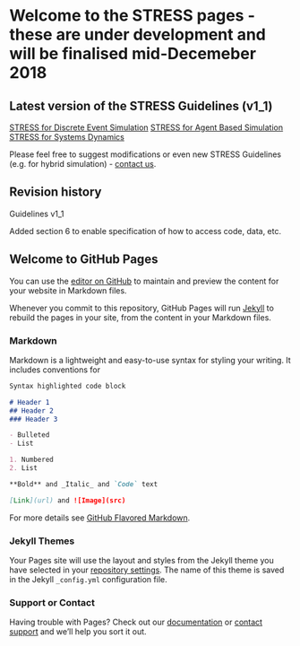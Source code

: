 # Welcome to the STRESS pages - these are under development and will be finalised mid-Decemeber 2018


## Latest version of the STRESS Guidelines (v1_1)

[STRESS for Discrete Event Simulation](https://github.com/stressguidelines/stress-guides/STRESS_DES_V1_1.docx)
[STRESS for Agent Based Simulation](https://github.com/stressguidelines/stress-guides/STRESS_ABS_V1_1.docx)
[STRESS for Systems Dynamics](https://github.com/stressguidelines/stress-guides/STRESS_SD_V1_1.docx)

Please feel free to suggest modifications or even new STRESS Guidelines (e.g. for hybrid simulation) - [contact us](mailto:stressguides@gmail.com).

## Revision history

Guidelines v1_1

Added section 6 to enable specification of how to access code, data, etc.

## Welcome to GitHub Pages

You can use the [editor on GitHub](https://github.com/stressguidelines/stress-guides/edit/master/README.md) to maintain and preview the content for your website in Markdown files.

Whenever you commit to this repository, GitHub Pages will run [Jekyll](https://jekyllrb.com/) to rebuild the pages in your site, from the content in your Markdown files.

### Markdown

Markdown is a lightweight and easy-to-use syntax for styling your writing. It includes conventions for

```markdown
Syntax highlighted code block

# Header 1
## Header 2
### Header 3

- Bulleted
- List

1. Numbered
2. List

**Bold** and _Italic_ and `Code` text

[Link](url) and ![Image](src)
```

For more details see [GitHub Flavored Markdown](https://guides.github.com/features/mastering-markdown/).

### Jekyll Themes

Your Pages site will use the layout and styles from the Jekyll theme you have selected in your [repository settings](https://github.com/stressguidelines/stress-guides/settings). The name of this theme is saved in the Jekyll `_config.yml` configuration file.

### Support or Contact

Having trouble with Pages? Check out our [documentation](https://help.github.com/categories/github-pages-basics/) or [contact support](https://github.com/contact) and we’ll help you sort it out.
